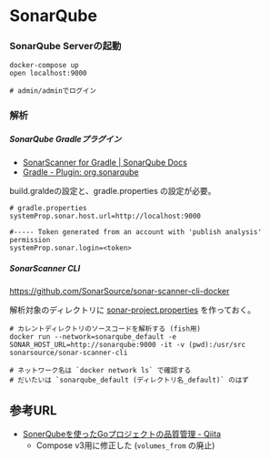 # SonarQube

### SonarQube Serverの起動

```shell
docker-compose up
open localhost:9000

# admin/adminでログイン
```

### 解析

##### SonarQube Gradleプラグイン

- [SonarScanner for Gradle | SonarQube Docs](https://docs.sonarqube.org/latest/analysis/scan/sonarscanner-for-gradle/)
- [Gradle - Plugin: org.sonarqube](https://plugins.gradle.org/plugin/org.sonarqube)

build.graldeの設定と、gradle.properties の設定が必要。

```
# gradle.properties
systemProp.sonar.host.url=http://localhost:9000
 
#----- Token generated from an account with 'publish analysis' permission
systemProp.sonar.login=<token>
```

##### SonarScanner CLI

https://github.com/SonarSource/sonar-scanner-cli-docker

解析対象のディレクトリに [sonar-project.properties](https://docs.sonarqube.org/latest/analysis/scan/sonarscanner/#header-2) を作っておく。  

```shell
# カレントディレクトリのソースコードを解析する (fish用)
docker run --network=sonarqube_default -e SONAR_HOST_URL=http://sonarqube:9000 -it -v (pwd):/usr/src sonarsource/sonar-scanner-cli

# ネットワーク名は `docker network ls` で確認する
# だいたいは `sonarqube_default (ディレクトリ名_default)` のはず
```

## 参考URL
- [SonerQubeを使ったGoプロジェクトの品質管理 - Qiita](https://qiita.com/nanamen/items/37ac8b05fdf5af7c239f)
  - Compose v3用に修正した (`volumes_from` の廃止)
